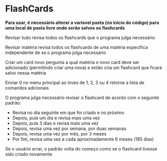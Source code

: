 
# FlashCards
<p><b>Para usar, é necessário alterar a variavel pasta (no inicio do código) para uma local de pasta livre onde serão salvos os flashcards</b> </p>

<p>Revisar tudo revisa todos os flashcards que o programa julga necessário</p>
<p>Revisar matéria revisa todos os flashcards de uma matéria específica independente de se o programa julga necessário</p>
<p>Criar um card novo pergunta a qual matéria o novo card deve ser adicionado (permitindo criar uma nova) e então cria um flashcard que ficará salvo nessa matéria</p> <p>Enviar 0 no menu principal ao inves de 1, 2, 3 ou 4 retorna a lista de comandos adicionais</p>
<p> O programa julga necessário revisar o flashcard de acordo com o seguinte padrão:</p>
<ul> 
	<li> Revisa no dia seguinte em que foi criado e no próximo </li>
	<li> Depois, pula um dia e revisa mais uma vez </li>
	<li> Depois, pula 3 dias e revisa mais uma vez </li>
	<li>Depois, revisa uma vez por semana, por duas semanas </li>
	<li>Depois, revisa uma vez por mês, por 3 meses</li>
	<li>Por fim, revisa uma vez a cada aproximadamente 6 meses (185 dias)</li>
</ul>
<p>Se o usuário errar, o padrão volta do começo como se o flashcard tivesse sido criado novamente</p>
